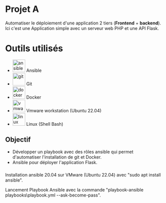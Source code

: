 # Projet A

Automatiser le déploiement d'une application 2 tiers (**Frontend** + **backend**).
Ici c'est une Application simple avec un serveur web PHP et une API Flask.


# Outils utilisés

 -   <img src='https://cdn.jsdelivr.net/npm/simple-icons@3.0.1/icons/ansible.svg' alt='ansible' height='40'> Ansible
 -   <img src='https://cdn.jsdelivr.net/npm/simple-icons@3.0.1/icons/git.svg' alt='git' height='40'> Git
 -   <img src='https://cdn.jsdelivr.net/npm/simple-icons@3.0.1/icons/docker.svg' alt='docker' height='40'> Docker
 -   <img src='https://cdn.jsdelivr.net/npm/simple-icons@3.0.1/icons/vmware.svg' alt='vmware' height='40'> Vmware workstation (Ubuntu 22.04)
 -   <img src='https://cdn.jsdelivr.net/npm/simple-icons@3.0.1/icons/linux.svg' alt='linux' height='40'> Linux (Shell Bash)

## Objectif

 - Développer un playbook avec des rôles ansible qui permet d'automatiser l'installation de git et Docker.
 - Ansible pour déployer l'application Flask.

###

Installation ansible 20.04 sur VMware (Ubuntu 22.04) avec "sudo apt install ansible".

Lancement Playbook Ansible avec la commande "playbook-ansible playbooks\playbook.yml --ask-become-pass".


